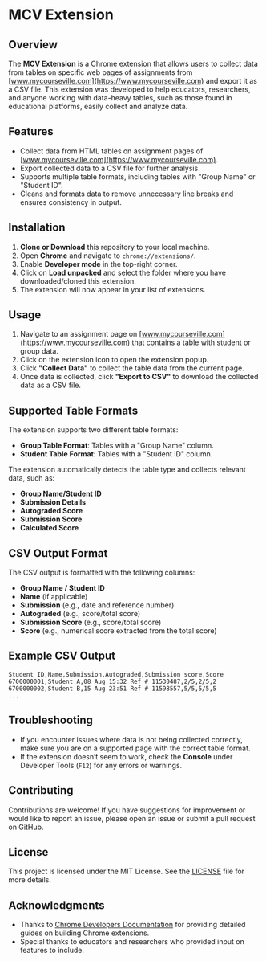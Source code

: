# MCV Extension

## Overview

The **MCV Extension** is a Chrome extension that allows users to collect data from tables on specific web pages of assignments from [www.mycourseville.com](https://www.mycourseville.com) and export it as a CSV file. This extension was developed to help educators, researchers, and anyone working with data-heavy tables, such as those found in educational platforms, easily collect and analyze data.

## Features

- Collect data from HTML tables on assignment pages of [www.mycourseville.com](https://www.mycourseville.com).
- Export collected data to a CSV file for further analysis.
- Supports multiple table formats, including tables with "Group Name" or "Student ID".
- Cleans and formats data to remove unnecessary line breaks and ensures consistency in output.

## Installation

1. **Clone or Download** this repository to your local machine.
2. Open **Chrome** and navigate to `chrome://extensions/`.
3. Enable **Developer mode** in the top-right corner.
4. Click on **Load unpacked** and select the folder where you have downloaded/cloned this extension.
5. The extension will now appear in your list of extensions.

## Usage

1. Navigate to an assignment page on [www.mycourseville.com](https://www.mycourseville.com) that contains a table with student or group data.
2. Click on the extension icon to open the extension popup.
3. Click **"Collect Data"** to collect the table data from the current page.
4. Once data is collected, click **"Export to CSV"** to download the collected data as a CSV file.

## Supported Table Formats

The extension supports two different table formats:

- **Group Table Format**: Tables with a "Group Name" column.
- **Student Table Format**: Tables with a "Student ID" column.

The extension automatically detects the table type and collects relevant data, such as:

- **Group Name/Student ID**
- **Submission Details**
- **Autograded Score**
- **Submission Score**
- **Calculated Score**

## CSV Output Format

The CSV output is formatted with the following columns:

- **Group Name / Student ID**
- **Name** (if applicable)
- **Submission** (e.g., date and reference number)
- **Autograded** (e.g., score/total score)
- **Submission Score** (e.g., score/total score)
- **Score** (e.g., numerical score extracted from the total score)

## Example CSV Output

```
Student ID,Name,Submission,Autograded,Submission score,Score
6700000001,Student A,08 Aug 15:32 Ref # 11530487,2/5,2/5,2
6700000002,Student B,15 Aug 23:51 Ref # 11598557,5/5,5/5,5
...
```

## Troubleshooting

- If you encounter issues where data is not being collected correctly, make sure you are on a supported page with the correct table format.
- If the extension doesn’t seem to work, check the **Console** under Developer Tools (`F12`) for any errors or warnings.

## Contributing

Contributions are welcome! If you have suggestions for improvement or would like to report an issue, please open an issue or submit a pull request on GitHub.

## License

This project is licensed under the MIT License. See the [LICENSE](LICENSE) file for more details.

## Acknowledgments

- Thanks to [Chrome Developers Documentation](https://developer.chrome.com/docs/extensions/) for providing detailed guides on building Chrome extensions.
- Special thanks to educators and researchers who provided input on features to include.
